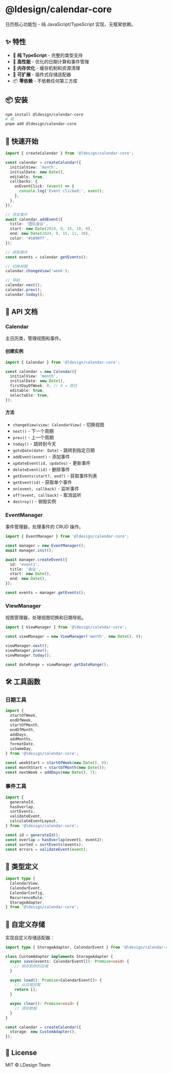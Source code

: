 # @ldesign/calendar-core

日历核心功能包 - 纯 JavaScript/TypeScript 实现，无框架依赖。

## ✨ 特性

- 🎯 **纯 TypeScript** - 完整的类型支持
- 🚀 **高性能** - 优化的日期计算和事件管理
- 💾 **内存优化** - 缓存机制和资源清理
- 🔧 **可扩展** - 插件式存储适配器
- 📦 **零依赖** - 不依赖任何第三方库

## 📦 安装

```bash
npm install @ldesign/calendar-core
# 或
pnpm add @ldesign/calendar-core
```

## 🚀 快速开始

```typescript
import { createCalendar } from '@ldesign/calendar-core';

const calendar = createCalendar({
  initialView: 'month',
  initialDate: new Date(),
  editable: true,
  callbacks: {
    onEventClick: (event) => {
      console.log('Event clicked:', event);
    },
  },
});

// 添加事件
await calendar.addEvent({
  title: '团队会议',
  start: new Date(2024, 0, 15, 10, 0),
  end: new Date(2024, 0, 15, 11, 30),
  color: '#1890ff',
});

// 获取事件
const events = calendar.getEvents();

// 切换视图
calendar.changeView('week');

// 导航
calendar.next();
calendar.prev();
calendar.today();
```

## 📖 API 文档

### Calendar

主日历类，管理视图和事件。

#### 创建实例

```typescript
import { Calendar } from '@ldesign/calendar-core';

const calendar = new Calendar({
  initialView: 'month',
  initialDate: new Date(),
  firstDayOfWeek: 0, // 0 = 周日
  editable: true,
  selectable: true,
});
```

#### 方法

- `changeView(view: CalendarView)` - 切换视图
- `next()` - 下一个周期
- `prev()` - 上一个周期
- `today()` - 跳转到今天
- `gotoDate(date: Date)` - 跳转到指定日期
- `addEvent(event)` - 添加事件
- `updateEvent(id, updates)` - 更新事件
- `deleteEvent(id)` - 删除事件
- `getEvents(start?, end?)` - 获取事件列表
- `getEvent(id)` - 获取单个事件
- `on(event, callback)` - 监听事件
- `off(event, callback)` - 取消监听
- `destroy()` - 销毁实例

### EventManager

事件管理器，处理事件的 CRUD 操作。

```typescript
import { EventManager } from '@ldesign/calendar-core';

const manager = new EventManager();
await manager.init();

await manager.createEvent({
  id: 'event1',
  title: '会议',
  start: new Date(),
  end: new Date(),
});

const events = manager.getEvents();
```

### ViewManager

视图管理器，处理视图切换和日期导航。

```typescript
import { ViewManager } from '@ldesign/calendar-core';

const viewManager = new ViewManager('month', new Date(), 0);

viewManager.next();
viewManager.prev();
viewManager.today();

const dateRange = viewManager.getDateRange();
```

## 🛠️ 工具函数

### 日期工具

```typescript
import {
  startOfWeek,
  endOfWeek,
  startOfMonth,
  endOfMonth,
  addDays,
  addMonths,
  formatDate,
  isSameDay,
} from '@ldesign/calendar-core';

const weekStart = startOfWeek(new Date(), 0);
const monthStart = startOfMonth(new Date());
const nextWeek = addDays(new Date(), 7);
```

### 事件工具

```typescript
import {
  generateId,
  hasOverlap,
  sortEvents,
  validateEvent,
  calculateEventLayout,
} from '@ldesign/calendar-core';

const id = generateId();
const overlap = hasOverlap(event1, event2);
const sorted = sortEvents(events);
const errors = validateEvent(event);
```

## 📝 类型定义

```typescript
import type {
  CalendarView,
  CalendarEvent,
  CalendarConfig,
  RecurrenceRule,
  StorageAdapter,
} from '@ldesign/calendar-core';
```

## 🔧 自定义存储

实现自定义存储适配器：

```typescript
import type { StorageAdapter, CalendarEvent } from '@ldesign/calendar-core';

class CustomAdapter implements StorageAdapter {
  async save(events: CalendarEvent[]): Promise<void> {
    // 保存到你的后端
  }

  async load(): Promise<CalendarEvent[]> {
    // 从后端加载
    return [];
  }

  async clear(): Promise<void> {
    // 清除数据
  }
}

const calendar = createCalendar({
  storage: new CustomAdapter(),
});
```

## 📄 License

MIT © LDesign Team

